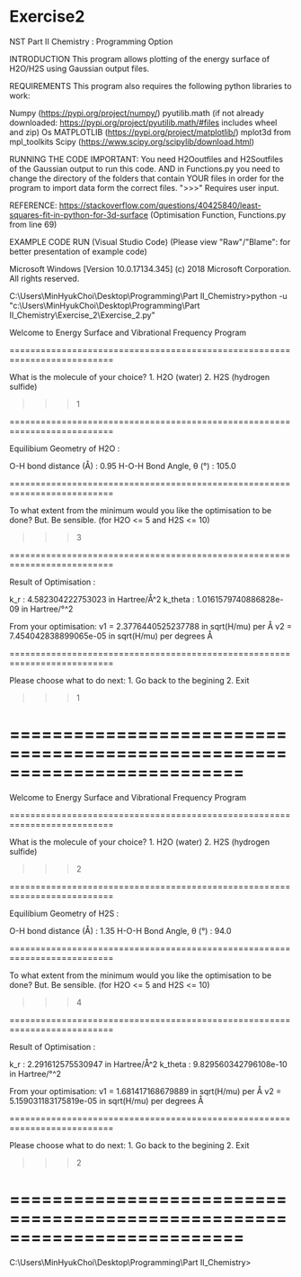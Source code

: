 # Exercise2

NST Part II Chemistry : Programming Option

INTRODUCTION
This program allows plotting of the energy surface of H2O/H2S using Gaussian output files.

REQUIREMENTS
This program also requires the following python libraries to work:

Numpy (https://pypi.org/project/numpy/)
pyutilib.math (if not already downloaded: https://pypi.org/project/pyutilib.math/#files includes wheel and zip)
Os
MATPLOTLIB (https://pypi.org/project/matplotlib/)
mplot3d from mpl_toolkits 
Scipy (https://www.scipy.org/scipylib/download.html)

RUNNING THE CODE
IMPORTANT: You need H2Ooutfiles and H2Soutfiles of the Gaussian output to run this code. AND in Functions.py you need to change the directory of the folders that contain YOUR files in order for the program to import data form the correct files.
">>>" Requires user input.

REFERENCE:
https://stackoverflow.com/questions/40425840/least-squares-fit-in-python-for-3d-surface (Optimisation Function, Functions.py from line 69)

EXAMPLE CODE RUN (Visual Studio Code)
(Please view "Raw"/"Blame": for better presentation of example code)

Microsoft Windows [Version 10.0.17134.345]
(c) 2018 Microsoft Corporation. All rights reserved.

C:\Users\MinHyukChoi\Desktop\Programming\Part II_Chemistry>python -u "c:\Users\MinHyukChoi\Desktop\Programming\Part II_Chemistry\Exercise_2\Exercise_2.py"

Welcome to Energy Surface and Vibrational Frequency Program

==========================================================================

What is the molecule of your choice?
    1. H2O (water)
    2. H2S (hydrogen sulfide)
>>>1

==========================================================================

Equilibium Geometry of H2O :

O-H bond distance (Å) : 0.95
H-O-H Bond Angle, θ (°) : 105.0

==========================================================================

To what extent from the minimum would you like the optimisation to be done?
But. Be sensible. (for H2O <= 5 and H2S <= 10)
>>>3

==========================================================================

Result of Optimisation :

k_r :  4.582304222753023 in Hartree/Å^2
k_theta : 1.0161579740886828e-09 in Hartree/°^2

From your optimisation:
v1 =  2.3776440525237788 in sqrt(H/mu) per Å
v2 =  7.454042838899065e-05 in sqrt(H/mu) per degrees Å

==========================================================================

Please choose what to do next:
    1. Go back to the begining
    2. Exit
>>>1

==========================================================================
==========================================================================

Welcome to Energy Surface and Vibrational Frequency Program

==========================================================================

What is the molecule of your choice?
    1. H2O (water)
    2. H2S (hydrogen sulfide)
>>>2

==========================================================================

Equilibium Geometry of H2S :

O-H bond distance (Å) : 1.35
H-O-H Bond Angle, θ (°) : 94.0

==========================================================================

To what extent from the minimum would you like the optimisation to be done?
But. Be sensible. (for H2O <= 5 and H2S <= 10)
>>>4

==========================================================================

Result of Optimisation :

k_r :  2.291612575530947 in Hartree/Å^2
k_theta : 9.829560342796108e-10 in Hartree/°^2

From your optimisation:
v1 =  1.681417168679889 in sqrt(H/mu) per Å
v2 =  5.159031183175819e-05 in sqrt(H/mu) per degrees Å

==========================================================================

Please choose what to do next:
    1. Go back to the begining
    2. Exit
>>>2

==========================================================================
==========================================================================

C:\Users\MinHyukChoi\Desktop\Programming\Part II_Chemistry>
